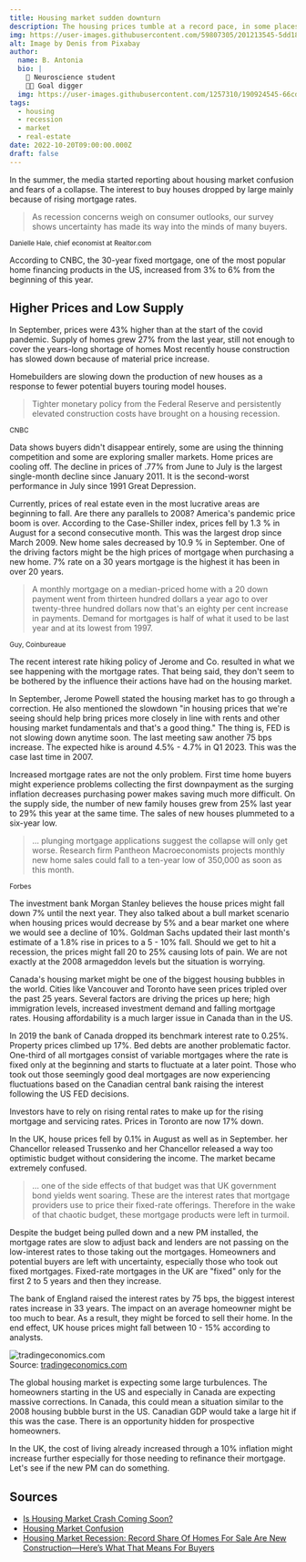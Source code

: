 ```yaml
---
title: Housing market sudden downturn
description: The housing prices tumble at a record pace, in some places more than in other 
img: https://user-images.githubusercontent.com/59807305/201213545-5dd1806c-1fa0-4065-b392-0ec612664334.jpg
alt: Image by Denis from Pixabay 
author: 
  name: B. Antonia
  bio: |
    🧠 Neuroscience student
    🦸🏼 Goal digger
  img: https://user-images.githubusercontent.com/1257310/190924545-66cd79f4-445a-41d5-9cd4-f29d00d3619c.jpg
tags:
  - housing
  - recession 
  - market
  - real-estate 
date: 2022-10-20T09:00:00.000Z
draft: false
---
```



In the summer, the media started reporting about housing market confusion and fears of a collapse. The interest to buy houses dropped by large mainly because of rising mortgage rates. 

> As recession concerns weigh on consumer outlooks, our survey shows uncertainty has made its way into the minds of many buyers.

<sub>Danielle Hale, chief economist at Realtor.com</sub>


According to CNBC, the 30-year fixed mortgage, one of the most popular home financing products in the US, increased from 3% to 6% from the beginning of this year.


## Higher Prices and Low Supply

In September, prices were 43% higher than at the start of the covid pandemic.
Supply of homes grew 27% from the last year, still not enough to cover the years-long shortage of homes
Most recently house construction has slowed down because of material price increase.

Homebuilders are slowing down the production of new houses as a response to fewer potential buyers touring model houses.

> Tighter monetary policy from the Federal Reserve and persistently elevated construction costs have brought on a housing recession.

<sub>CNBC</sub>


Data shows buyers didn't disappear entirely, some are using the thinning competition and some are exploring smaller markets.
Home prices are cooling off. The decline in prices of .77% from June to July is the largest single-month decline since January 2011. 
It is the second-worst performance in July since 1991 Great Depression. 


Currently, prices of real estate even in the most lucrative areas are beginning to fall. Are there any parallels to 2008? 
America's pandemic price boom is over. According to the Case-Shiller index, prices fell by 1.3 % in August for a second consecutive month. This was the largest drop since March 2009. New home sales decreased by 10.9 % in September. One of the driving factors might be the high prices of mortgage when purchasing a new home. 7% rate on a 30 years mortgage is the highest it has been in over 20 years. 


> A monthly mortgage on a median-priced home with a 20 down payment went from thirteen hundred dollars a year ago to over twenty-three hundred dollars now
that's an eighty per cent increase in payments. Demand for mortgages is half of what it used to be last year and at its lowest from 1997.

<sub>Guy, Coinbureaue</sub>

The recent interest rate hiking policy of Jerome and Co. resulted in what we see happening with the mortgage rates. That being said, they don't seem to be bothered by the influence their actions have had on the housing market.  

In September, Jerome Powell stated the housing market has to go through a correction. He also mentioned the slowdown "in housing prices that
we're seeing should help bring prices more closely in line with rents and other housing market fundamentals and that's a good thing." 
The thing is, FED is not slowing down anytime soon. The last meeting saw another 75 bps increase. The expected hike is around 4.5% - 4.7% in Q1 2023. This was the case last time in 2007. 

Increased mortgage rates are not the only problem. First time home buyers might experience problems collecting the first downpayment as the surging inflation decreases purchasing power makes saving much more difficult. On the supply side, the number of new family houses grew from 25% last year to 29% this year at the same time. The sales of new houses plummeted to a six-year low. 

> ... plunging mortgage applications suggest the collapse will only get worse. Research firm Pantheon Macroeconomists projects monthly new home sales could fall to a ten-year low of 350,000 as soon as this month.

<sub>Forbes</sub>

The investment bank Morgan Stanley believes the house prices might fall down 7% until the next year. They also talked about a bull market scenario when housing prices would decrease by 5% and a bear market one where we would see a decline of 10%. Goldman Sachs updated their last month's estimate of a 1.8% rise in prices to a 5 - 10% fall. Should we get to hit a recession, the prices might fall 20 to 25% causing lots of pain. We are not exactly at the 2008 armageddon levels but the situation is worrying.

Canada's housing market might be one of the biggest housing bubbles in the world. Cities like Vancouver and Toronto have seen prices tripled over the past 25 years. Several factors are driving the prices up here; high immigration levels, increased investment demand and falling mortgage rates. Housing affordability is a much larger issue in Canada than in the US.

In 2019 the bank of Canada dropped its benchmark interest rate to 0.25%. Property prices climbed up 17%. Bed debts are another problematic factor. One-third of all mortgages consist of variable mortgages where the rate is fixed only at the beginning and starts to fluctuate at a later point. Those who took out those seemingly good deal mortgages are now experiencing fluctuations based on the Canadian central bank raising the interest following the US FED decisions. 

Investors have to rely on rising rental rates to make up for the rising mortgage and servicing rates. Prices in Toronto are now 17% down. 

In the UK, house prices fell by 0.1% in August as well as in September. her Chancellor released Trussenko and her Chancellor released a way too optimistic budget without considering the income. The market became extremely confused. 

> ... one of the side effects of that budget was that UK government bond yields went soaring. These are the interest rates that mortgage providers
use to price their fixed-rate offerings. Therefore in the wake of that chaotic budget, these mortgage products were left in turmoil.

Despite the budget being pulled down and a new PM installed, the mortgage rates are slow to adjust back and lenders are not passing on the low-interest rates to those taking out the mortgages. Homeowners and potential buyers are left with uncertainty, especially those who took out fixed mortgages. Fixed-rate mortgages in the UK are "fixed" only for the first 2 to 5 years and then they increase. 

The bank of England raised the interest rates by 75 bps, the biggest interest rates increase in 33 years. The impact on an average homeowner might be too much to bear. As a result, they might be forced to sell their home. In the end effect, UK house prices might fall between 10 - 15% according to analysts. 

![tradingeconomics.com](https://d3fy651gv2fhd3.cloudfront.net/charts/embed.png?s=cclr&v=202210261556V20220312&d1=20171107&w=960&h=480)
<br/>Source: <a href='https://tradingeconomics.com/canada/interest-rate'>tradingeconomics.com</a>

The global housing market is expecting some large turbulences. The homeowners starting in the US and especially in Canada are expecting massive corrections. In Canada, this could mean a situation similar to the 2008 housing bubble burst in the US. Canadian GDP would take a large hit if this was the case. There is an opportunity hidden for prospective homeowners.

In the UK, the cost of living already increased through a 10% inflation might increase further especially for those needing to refinance their mortgage. Let's see if the new PM can do something. 

## Sources
 
- [Is Housing Market Crash Coming Soon?](https://www.youtube.com/watch?v=ueqKUCYPDZ4)
- [Housing Market Confusion](https://www.cnbc.com/2022/09/09/housing-market-confusion-whats-happening-next.html)
- [Housing Market Recession: Record Share Of Homes For Sale Are New Construction—Here’s What That Means For Buyers](https://www.forbes.com/sites/jonathanponciano/2022/11/08/housing-market-recession-record-share-of-homes-for-sale-are-new-construction-heres-what-that-means-for-buyers/)
